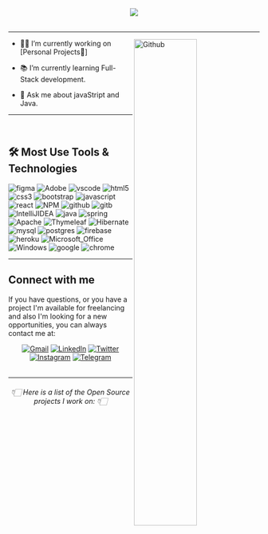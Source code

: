  
<div align="center"><img src="https://readme-typing-svg.herokuapp.com?font=Roboto+Condensed&size=35&center=true&width=600&lines=Hello+%F0%9F%91%8B;I'm+Samuel+Overs+Pelham;A+digital+nomad;Feel+free+to+look+around;And++reach+out+if+needed.."></div>

<br> 
 
---
<!-- Statistics -->
<a href="#"><img align="right" width="50%" alt="Github" src="https://github-readme-stats.vercel.app/api?username=Essohpee&theme=algolia&show_icons=true"/></a>


* 👨‍💻 I’m currently working on [Personal Projects🏻]

* 📚 I’m currently learning Full-Stack development.

* 💬 Ask me about javaStript and Java.

---
<br>

## 🛠️ Most Use Tools & Technologies
 
 <img alt="figma" src="https://img.shields.io/badge/figma-%23F24E1E.svg?style=for-the-badge&logo=figma&logoColor=white"/></a>
 <img alt="Adobe" src="https://img.shields.io/badge/Adobe%20XD-470137?style=for-the-badge&logo=Adobe%20XD&logoColor=#FF61F6"/></a>
 <img alt="vscode" src="https://img.shields.io/badge/Visual%20Studio%20Code-0078d7.svg?style=for-the-badge&logo=visual-studio-code&logoColor=white"/></a>
 <img alt="html5" src="https://img.shields.io/badge/html5-%23E34F26.svg?style=for-the-badge&logo=html5&logoColor=white"/></a>
 <img alt="css3" src="https://img.shields.io/badge/css3-%231572B6.svg?style=for-the-badge&logo=css3&logoColor=white"/></a>
 <img alt="bootstrap" src="https://img.shields.io/badge/bootstrap-%23563D7C.svg?style=for-the-badge&logo=bootstrap&logoColor=white"/></a>
 <img alt="javascript" src="https://img.shields.io/badge/javascript-%23323330.svg?style=for-the-badge&logo=javascript&logoColor=%23F7DF1E"/></a>
 <img alt="react" src="https://img.shields.io/badge/react-%2320232a.svg?style=for-the-badge&logo=react&logoColor=%2361DAFB"/></a>
 <img alt="NPM" src="https://img.shields.io/badge/NPM-%23000000.svg?style=for-the-badge&logo=npm&logoColor=white"/></a>
 <img alt="github" src="https://img.shields.io/badge/github-%23121011.svg?style=for-the-badge&logo=github&logoColor=whit"/></a>
 <img alt="gitb" src="https://img.shields.io/badge/GIT-E44C30?style=for-the-badge&logo=git&logoColor=white"/></a>
 <img alt="IntelliJIDEA" src="https://img.shields.io/badge/IntelliJIDEA-000000.svg?style=for-the-badge&logo=intellij-idea&logoColor=white"/></a>
 <img alt="java" src="https://img.shields.io/badge/java-%23ED8B00.svg?style=for-the-badge&logo=java&logoColor=white"/></a>
 <img alt="spring" src="https://img.shields.io/badge/spring-%236DB33F.svg?style=for-the-badge&logo=spring&logoColor=white"/></a>
 <img alt="Apache" src="https://img.shields.io/badge/Apache%20Maven-C71A36?style=for-the-badge&logo=Apache%20Maven&logoColor=white"/></a>
 <img alt="Thymeleaf" src="https://img.shields.io/badge/Thymeleaf-%23005C0F.svg?style=for-the-badge&logo=Thymeleaf&logoColor=white"/></a>
 <img alt="Hibernate" src="https://img.shields.io/badge/Hibernate-59666C?style=for-the-badge&logo=Hibernate&logoColor=white"/></a>
 <img alt="mysql" src="https://img.shields.io/badge/mysql-%2300f.svg?style=for-the-badge&logo=mysql&logoColor=white"/></a>
 <img alt="postgres" src="https://img.shields.io/badge/postgres-%23316192.svg?style=for-the-badge&logo=postgresql&logoColor=white"/></a>
 <img alt="firebase" src="https://img.shields.io/badge/firebase-%23039BE5.svg?style=for-the-badge&logo=firebase"/></a>
 <img alt="heroku" src="https://img.shields.io/badge/heroku-%23430098.svg?style=for-the-badge&logo=heroku&logoColor=white"/></a>
 <img alt="Microsoft_Office" src="https://img.shields.io/badge/Microsoft_Office-D83B01?style=for-the-badge&logo=microsoft-office&logoColor=white"/></a>
 <img alt="Windows" src="https://img.shields.io/badge/Windows-0078D6?style=for-the-badge&logo=windows&logoColor=white"/></a>
 <img alt="google" src="https://img.shields.io/badge/google-4285F4?style=for-the-badge&logo=google&logoColor=white"/></a>
 <img alt="chrome" src="https://img.shields.io/badge/Google_chrome-4285F4?style=for-the-badge&logo=Google-chrome&logoColor=white"/></a>
 
 
---

## Connect with me

If you have questions, or you have a project I'm available for freelancing and also I'm looking for a new opportunities,
you can always contact me at:

<!-- Social Links -->
<div align="center">
  <a href="mailto:pelham4lib.2018@gmail.com">
   <img alt="Gmail" src="https://img.shields.io/badge/Gmail-D14836?style=for-the-badge&logo=gmail&logoColor=white"/></a>
  
   <a href="https://www.linkedin.com/in/samuel-overs-pelham-933b65171/">
    <img alt="LinkedIn" src="https://img.shields.io/badge/linkedin-%230077B5.svg?style=for-the-badge&logo=linkedin&logoColor=white"/></a> 
   
  <a href="https://twitter.com/Sam33223914">
  <img alt="Twitter" src="https://img.shields.io/badge/twitter-%231DA1F2.svg?style=for-the-badge&logo=Twitter&logoColor=white"/></a> 
 
  <a href="https://ig.com">
   <img alt="Instagram" src="https://img.shields.io/badge/instagram-%23E4405F.svg?style=for-the-badge&logo=Instagram&logoColor=white"/></a>
 
  <a href="https://twitter.com/">
   <img alt="Telegram" src="https://img.shields.io/badge/Telegram-2CA5E0?style=for-the-badge&logo=telegram&logoColor=white"/></a> 
</div>


<h6 align="center"> </h6>

---

<h6 align="center">👇🏻 Here is a list of the Open Source projects I work on: 👇🏻</h6>
